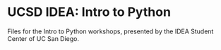 # UCSD IDEA: Intro to Python
Files for the Intro to Python workshops, presented by the IDEA Student Center of UC San Diego.
